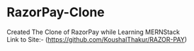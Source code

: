 # RazorPay-Clone
Created The Clone of RazorPay while Learning MERNStack 
<br>
Link to Site:- (https://github.com/KoushalThakur/RAZOR-PAY)

